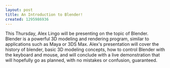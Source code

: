 ```yaml
---
layout: post
title: An Introduction to Blender!
created: 1295986936
---
```

This Thursday, Alex Lingo will be presenting on the topic of Blender. Blender is a powerful 3D modeling and rendering program, similar to applications such as Maya or 3DS Max. Alex's presentation will cover the history of blender, basic 3D modeling concepts, how to control Blender with the keyboard and mouse, and will conclude with a live demonstration that will hopefully go as planned, with no mistakes or confusion, guaranteed.
